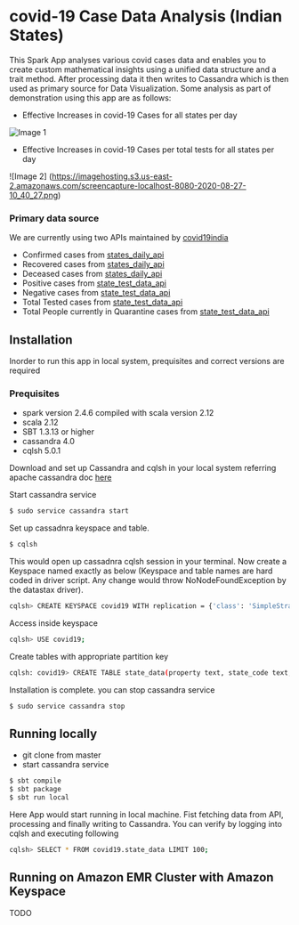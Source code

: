 # covid-19 Case Data Analysis (Indian States)

This Spark App analyses various covid cases data and enables you to create custom mathematical insights
using a unified data structure and a trait method. After processing data it then writes to Cassandra which is then used as primary source for Data Visualization. Some analysis as part of demonstration using this app are as 
follows:

  - Effective Increases in covid-19 Cases for all states per day

  ![Image 1](https://imagehosting.s3.us-east-2.amazonaws.com/screencapture-localhost-8080-2020-08-27-10_35_08.png)

  - Effective Increases in covid-19 Cases per total tests for all states per day

  ![Image 2]
    (https://imagehosting.s3.us-east-2.amazonaws.com/screencapture-localhost-8080-2020-08-27-10_40_27.png)

### Primary data source

We are currently using two APIs maintained by [covid19india](https://api.covid19india.org/)

  - Confirmed cases from [states_daily_api](https://api.covid19india.org/states_daily.json)
  - Recovered cases from [states_daily_api](https://api.covid19india.org/states_daily.json)
  - Deceased cases from [states_daily_api](https://api.covid19india.org/states_daily.json)
  - Positive cases from [state_test_data_api](https://api.covid19india.org/state_test_data.json)
  - Negative cases from [state_test_data_api](https://api.covid19india.org/state_test_data.json)
  - Total Tested cases from [state_test_data_api](https://api.covid19india.org/state_test_data.json)
  - Total People currently in Quarantine cases from [state_test_data_api](https://api.covid19india.org/state_test_data.json)


## Installation

Inorder to run this app in local system, prequisites and correct versions are required

### Prequisites
 - spark version 2.4.6 compiled with scala version 2.12
 - scala 2.12
 - SBT 1.3.13 or higher
 - cassandra 4.0
 - cqlsh 5.0.1
 
Download and set up Cassandra and cqlsh in your local system referring apache cassandra doc [here](https://cassandra.apache.org/doc/latest/getting_started/installing.html#prerequisites)

Start cassandra service

```sh
$ sudo service cassandra start
```

Set up cassadnra keyspace and table. 

```sh
$ cqlsh
```

This would open up cassadnra cqlsh session in your terminal.
Now create a Keyspace named exactly as below (Keyspace and table names are hard coded in driver script. Any change would throw NoNodeFoundException by the datastax driver).
```sh
cqlsh> CREATE KEYSPACE covid19 WITH replication = {'class': 'SimpleStrategy', 'replication_factor':  '1'}  AND  durable_writes = true;
```
Access inside keyspace

```sh
cqlsh> USE covid19;
```
Create tables with appropriate partition key

```sh
cqlsh: covid19> CREATE TABLE state_data(property text, state_code text, state_value float, date date, PRIMARY KEY (property, state_code, date));
```

Installation is complete. you can stop cassandra service

```sh
$ sudo service cassandra stop
```

## Running locally

 - git clone from master
 - start cassandra service

```sh
$ sbt compile
$ sbt package
$ sbt run local
```

Here App would start running in local machine. Fist fetching data from API, processing and finally writing to Cassandra. You can verify by logging into cqlsh and executing following

```sh
cqlsh> SELECT * FROM covid19.state_data LIMIT 100;
```
## Running on Amazon EMR Cluster with Amazon Keyspace

TODO



